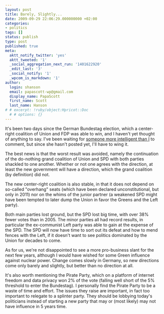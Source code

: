 ```yaml
---
layout: post
title: Barely, Slightly...
date: 2009-09-29 22:06:29.000000000 +02:00
categories:
- politics
tags: []
status: publish
type: post
published: true
meta:
  aktt_notify_twitter: 'yes'
  aktt_tweeted: '1'
  _social_aggregation_next_run: '1401622920'
  _edit_last: '3'
  _social_notify: '1'
  _wpcom_is_markdown: '1'
author:
  login: shanson
  email: papascott-wp@gmail.com
  display_name: PapaScott
  first_name: Scott
  last_name: Hanson
# # excerpt: !ruby/object:Hpricot::Doc
  # # options: {}
---
```

<p>It's been two days since the German Bundestag election, which a center-right coalition of Union and FDP was able to win, and I haven't yet thought of anything to say. I've been waiting for <a href="http://claireseuroamerica.blogspot.com/">someone more intelligent than I</a> to comment, but since she hasn't posted yet, I'll have to wing it.</p>
<p>The best news is that the worst result was avoided, namely the continuation of the do-nothing grand coalition of Union and SPD with both parties shackled to one another. Whether or not one agrees with the direction, at least the new government will have a direction, which the grand coalition (by definition) did not.</p>
<p>The new center-right coalition is also stable, in that it does not depend on so-called "overhang" seats (which have been declared unconstitutional, but only in 2011) nor on the whims of the junior partner (a weakened SPD might have been tempted to later dump the Union in favor the Greens and the Left party).</p>
<p>Both main parties lost ground, but the SPD lost big time, with over 38% fewer votes than in 2005. The minor parties all had record results, in particular the ex-communist Left party was able to gain at the expense of the SPD. The SPD will now have time to sort out its defeat and how to mend fences with the Left, if it doesn't want to see politics dominated by the Union for decades to come.</p>
<p>As for us, we're not disappointed to see a more pro-business slant for the next few years, although I would have wished for some Green influence against nuclear power. Change comes slowly in Germany, so new directions come only barely and slightly, but better than no direction at all.</p>
<p>It's also worth mentioning the Pirate Party, which on a platform of internet freedom and data privacy won 2% of the vote (falling well short of the 5% threshold to enter the Bundestag). I personally find the Pirate Party to be a waste of time and effort. The issues they raise are important, in fact too important to relegate to a splinter party. They should be lobbying today's politicians instead of starting a new party that may or (most likely) may not have influence in 5 years time.</p>
